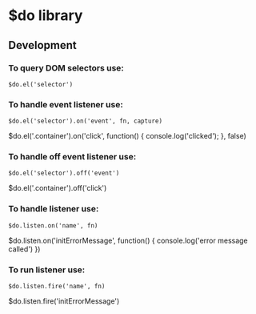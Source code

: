 # $do library

## Development

### To query DOM selectors use:
`$do.el('selector')`

### To handle event listener use:
`$do.el('selector').on('event', fn, capture)`

$do.el('.container').on('click', function() {
    console.log('clicked');
}, false)

### To handle off event listener use:
`$do.el('selector').off('event')`

$do.el('.container').off('click')

### To handle listener use:
`$do.listen.on('name', fn)`

$do.listen.on('initErrorMessage', function() {
    console.log('error message called')
})

### To run listener use:
`$do.listen.fire('name', fn)`

$do.listen.fire('initErrorMessage')